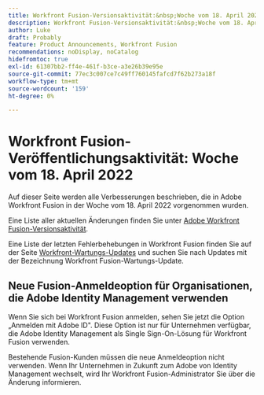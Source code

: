 ```yaml
---
title: Workfront Fusion-Versionsaktivität:&nbsp;Woche vom 18. April 2022
description: Workfront Fusion-Versionsaktivität:&nbsp;Woche vom 18. April 2022
author: Luke
draft: Probably
feature: Product Announcements, Workfront Fusion
recommendations: noDisplay, noCatalog
hidefromtoc: true
exl-id: 61307bb2-ff4e-461f-b3ce-a3e26b39e95e
source-git-commit: 77ec3c007ce7c49ff760145fafcd7f62b273a18f
workflow-type: tm+mt
source-wordcount: '159'
ht-degree: 0%

---
```


# Workfront Fusion-Veröffentlichungsaktivität: Woche vom 18. April 2022

Auf dieser Seite werden alle Verbesserungen beschrieben, die in Adobe Workfront Fusion in der Woche vom 18. April 2022 vorgenommen wurden.

Eine Liste aller aktuellen Änderungen finden Sie unter [Adobe Workfront Fusion-Versionsaktivität](/help/workfront-fusion/fusion-product-releases/fusion-release-activity.md).

Eine Liste der letzten Fehlerbehebungen in Workfront Fusion finden Sie auf der Seite [Workfront-Wartungs-Updates](https://experienceleague.adobe.com/docs/workfront-known-issues/releases/current-updates.html?lang=de) und suchen Sie nach Updates mit der Bezeichnung Workfront Fusion-Wartungs-Update.

## Neue Fusion-Anmeldeoption für Organisationen, die Adobe Identity Management verwenden

Wenn Sie sich bei Workfront Fusion anmelden, sehen Sie jetzt die Option „Anmelden mit Adobe ID&quot;. Diese Option ist nur für Unternehmen verfügbar, die Adobe Identity Management als Single Sign-On-Lösung für Workfront Fusion verwenden.

Bestehende Fusion-Kunden müssen die neue Anmeldeoption nicht verwenden. Wenn Ihr Unternehmen in Zukunft zum Adobe von Identity Management wechselt, wird Ihr Workfront Fusion-Administrator Sie über die Änderung informieren.
